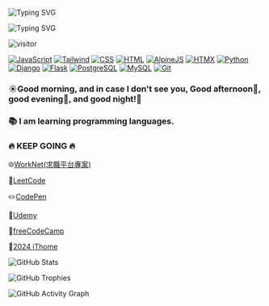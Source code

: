 ![Typing SVG](https://readme-typing-svg.herokuapp.com/?lines=Welcome+to+my+GitHub+page+(ﾉ◕ヮ◕)ﾉ*:･ﾟ✧;I+am+RDNNNNN(Ma)+(◕‿◕)&center=true&width=500&height=50&color=00FF00)    

![Typing SVG](https://readme-typing-svg.herokuapp.com/?lines=Welcome+to+my+GitHub+page+(ﾉ◕ヮ◕)ﾉ*:･ﾟ✧;I+am+RDNNNNN(Ma)+(◕‿◕);Good+morning☀️,+and+in+case+I+don't+see+you,+Good+afternoon🌇,+good+evening🌆,+and+good+night!🌙&center=true&width=1000&height=50&color=00FF00)

![visitor](https://hits.seeyoufarm.com/api/count/incr/badge.svg?url=https%3A%2F%2Fgithub.com%2FRDNNNNN%2F&count_bg=%2379C83D&title_bg=%23555555&icon=&icon_color=%23E7E7E7&title=visits&edge_flat=false)

[![JavaScript](https://skillicons.dev/icons?i=js)](https://developer.mozilla.org/en-US/docs/Web/JavaScript) 
[![Tailwind](https://skillicons.dev/icons?i=tailwind)](https://tailwindcss.com/)
[![CSS](https://skillicons.dev/icons?i=css)](https://developer.mozilla.org/en-US/docs/Web/CSS)
[![HTML](https://skillicons.dev/icons?i=html)](https://developer.mozilla.org/en-US/docs/Web/HTML)
[![AlpineJS](https://skillicons.dev/icons?i=alpinejs)](https://alpinejs.dev/) 
[![HTMX](https://skillicons.dev/icons?i=htmx)](https://htmx.org/)
[![Python](https://skillicons.dev/icons?i=py)](https://www.python.org/) 
[![Django](https://skillicons.dev/icons?i=django)](https://www.djangoproject.com/) 
[![Flask](https://skillicons.dev/icons?i=flask)](https://flask.palletsprojects.com/en/3.0.x/) 
[![PostgreSQL](https://skillicons.dev/icons?i=postgres)](https://www.postgresql.org/)
[![MySQL](https://skillicons.dev/icons?i=mysql)](https://www.mysql.com/)
[![Git](https://skillicons.dev/icons?i=git)](https://git-scm.com/)

### ☀️Good morning, and in case I don't see you, Good afternoon🌇, good evening🌆, and good night!🌙 

### 📚 I am learning programming languages.

### 🔥 KEEP GOING 🔥

🌐[WorkNet(求職平台專案)](https://github.com/astrocamp/17th-WorkNet)

🌟[LeetCode](https://leetcode.com/u/RDNNN/) 

✏️[CodePen](https://codepen.io/RDNNNNN)

📒[Udemy](https://www.udemy.com/user/ma-yu-deng/)

📖[freeCodeCamp](https://www.freecodecamp.org/RDNNN) 

📝[2024 iThome](https://ithelp.ithome.com.tw/users/20168290/ironman/7118)

![GitHub Stats](https://github-readme-stats.vercel.app/api?username=RDNNNNN&show_icons=true&theme=radical)

![GitHub Trophies](https://github-profile-trophy.vercel.app/?username=RDNNNNN&theme=gruvbox)

![GitHub Activity Graph](https://github-readme-activity-graph.vercel.app/graph?username=RDNNNNN&theme=dracula)

